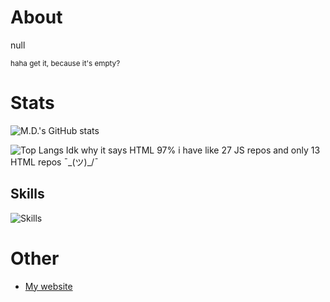 # About
null

<sup>haha get it, because it's empty?</sup>


# Stats
![M.D.'s GitHub stats](https://github-readme-stats.vercel.app/api?username=WlodekM&show_icons=true&include_all_commits=true)

![Top Langs](https://github-readme-stats.vercel.app/api/top-langs/?username=WlodekM&langs_count=1000&layout=compact)
Idk why it says HTML 97% i have like 27 JS repos and only 13 HTML repos ¯\_(ツ)_/¯

<!-- ![GitHub Streak](http://github-readme-streak-stats.herokuapp.com?user=WlodekM) -->
## Skills
![Skills](https://skillicons.dev/icons?i=js,nodejs,html,css,bootstrap,svelte,express)

# Other
- [My website](https://wlodekm.github.io/)
